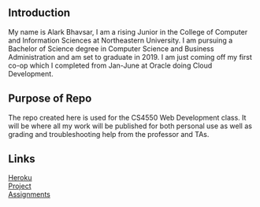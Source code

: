 ## Introduction
My name is Alark Bhavsar, I am a rising Junior in the College of Computer and Information Sciences at Northeastern University. I am pursuing a Bachelor of Science degree in Computer Science and Business Administration and am set to graduate in 2019. I am just coming off my first co-op which I completed from Jan-June at Oracle doing Cloud Development. 

## Purpose of Repo
The repo created here is used for the CS4550 Web Development class. It will be where all my work will be published for both personal use as well as grading and troubleshooting help from the professor and TAs.

## Links
[Heroku](https://bhavsar-alark-webdev.herokuapp.com)  
[Project](https:/bhavsar-alark-webdev.herokuapp.com/project/)  
[Assignments](https://bhavsar-alark-webdev.herokuapp.com/assignment/index.html#!/login)  
 
